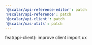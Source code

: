 ```yaml
---
'@scalar/api-reference-editor': patch
'@scalar/api-reference': patch
'@scalar/api-client': patch
'@scalar/oas-utils': patch
---
```


feat(api-client): improve client import ux
